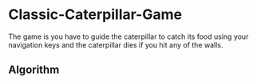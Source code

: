 # Classic-Caterpillar-Game
The game is you have to guide the caterpillar to catch its food using your navigation keys and the caterpillar dies if you hit any of the walls.</br>
## Algorithm
